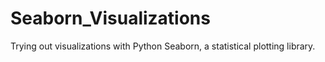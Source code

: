 # Seaborn_Visualizations
Trying out visualizations with Python Seaborn, a statistical plotting library. 

